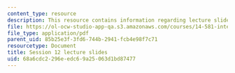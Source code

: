 ```yaml
---
content_type: resource
description: This resource contains information regarding lecture slide 12.
file: https://ol-ocw-studio-app-qa.s3.amazonaws.com/courses/14-581-international-economics-i-spring-2013/68a6cdc2296eedc69a25063d1bd87477_MIT14_581S13_Lecslides12.pdf
file_type: application/pdf
parent_uid: 85b25e3f-3fd6-744b-2941-fcb4e98f7c71
resourcetype: Document
title: Session 12 lecture slides
uid: 68a6cdc2-296e-edc6-9a25-063d1bd87477
---
```

